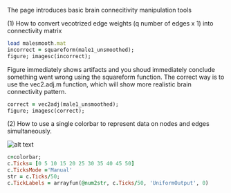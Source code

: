 The page introduces basic brain connecitivity manipulation tools

(1) How to convert vecotrized edge weights (q number of edges x 1) into connectivity matrix

```ruby 
load malesmooth.mat
incorrect = squareform(male1_unsmoothed);
figure; imagesc(incorrect); 
```
Figure immediately shows artifacts and you shoud immediately conclude something went wrong using the squareform function. The correct way is to use the vec2.adj.m function, which will show more realistic brain connectivity pattern.

```ruby
correct = vec2adj(male1_unsmoothed); 
figure; imagesc(correct);
```



(2) How to use a single colorbar to represent data on nodes and edges simultaneously.

![alt text](https://github.com/laplcebeltrami/networktools/blob/main/degreemap.jpg?raw=true)

```ruby
c=colorbar;
c.Ticks= [0 5 10 15 20 25 30 35 40 45 50]
c.TicksMode ='Manual'
str = c.Ticks/50;
c.TickLabels = arrayfun(@num2str, c.Ticks/50, 'UniformOutput', 0) 
```
